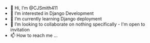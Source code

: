 - 👋 Hi, I’m @CJSmith411
- 👀 I’m interested in Django Development
- 🌱 I’m currently learning Django deployment
- 💞️ I’m looking to collaborate on nothing specifically - I'm open to invitation
- 📫 How to reach me ...

<!---
CJSmith411/CJSmith411 is a ✨ special ✨ repository because its `README.md` (this file) appears on your GitHub profile.
You can click the Preview link to take a look at your changes.
--->
